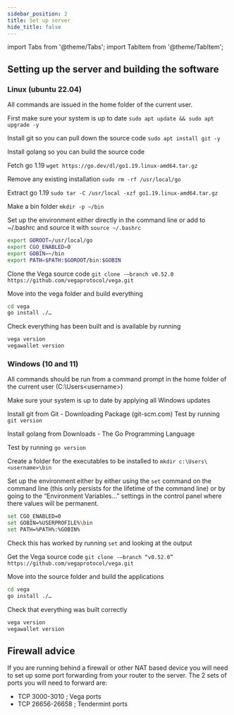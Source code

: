 ```yaml
---
sidebar_position: 2
title: Set up server
hide_title: false
---
```

import Tabs from '@theme/Tabs';
import TabItem from '@theme/TabItem';

## Setting up the server and building the software

### Linux (ubuntu 22.04)
All commands are issued in the home folder of the current user.

First make sure your system is up to date
`sudo apt update && sudo apt upgrade -y`

Install git so you can pull down the source code
`sudo apt install git -y`

Install golang so you can build the source code

Fetch go 1.19
`wget https://go.dev/dl/go1.19.linux-amd64.tar.gz`

Remove any existing installation
`sudo rm -rf /usr/local/go`

Extract go 1.19
`sudo tar -C /usr/local -xzf go1.19.linux-amd64.tar.gz`

Make a bin folder
`mkdir -p ~/bin`

Set up the environment either directly in the command line or add to ~/.bashrc and source it with `source ~/.bashrc`
```bash
export GOROOT=/usr/local/go
export CGO_ENABLED=0
export GOBIN=~/bin
export PATH=$PATH:$GOROOT/bin:$GOBIN
```

Clone the Vega source code
`git clone -–branch v0.52.0 https://github.com/vegaprotocol/vega.git`

Move into the vega folder and build everything
```bash
cd vega
go install ./…
```

Check everything has been built and is available by running
```bash
vega version
vegawallet version
```

### Windows (10 and 11)
All commands should be run from a command prompt in the home folder of the current user (C:\Users\<username>)

Make sure your system is up to date by applying all Windows updates

Install git from Git - Downloading Package (git-scm.com)
Test by running `git version`

Install golang from Downloads - The Go Programming Language

Test by running `go version`

Create a folder for the executables to be installed to
`mkdir c:\Users\<username>\bin`

Set up the environment either by either using the `set` command on the command line (this only persists for the lifetime of the command line) or by going to the “Environment Variables…” settings in the control panel where there values will be permanent.

```bash
set CGO_ENABLED=0
set GOBIN=%USERPROFILE%\bin
set PATH=%PATH%:%GOBIN%
```

Check this has worked by running `set` and looking at the output

Get the Vega source code 
`git clone -–branch “v0.52.0” https://github.com/vegaprotocol/vega.git`

Move into the source folder and build the applications
```bash
cd vega
go install ./…
```

Check that everything was built correctly

```bash
vega version
vegawallet version
```

## Firewall advice
If you are running behind a firewall or other NAT based device you will need to set up some port forwarding from your router to the server. The 2 sets of ports you will need to forward are:

* TCP 3000-3010    ; Vega ports
* TCP 26656-26658    ; Tendermint ports